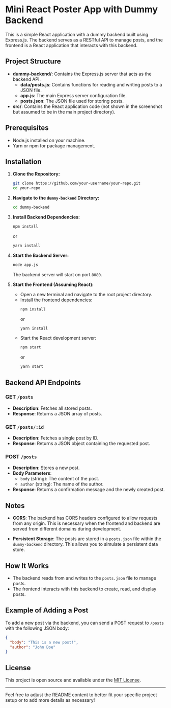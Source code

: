 # Mini React Poster App with Dummy Backend

This is a simple React application with a dummy backend built using Express.js. The backend serves as a RESTful API to manage posts, and the frontend is a React application that interacts with this backend.

## Project Structure

- **dummy-backend/**: Contains the Express.js server that acts as the backend API.
  - **data/posts.js**: Contains functions for reading and writing posts to a JSON file.
  - **app.js**: The main Express server configuration file.
  - **posts.json**: The JSON file used for storing posts.
- **src/**: Contains the React application code (not shown in the screenshot but assumed to be in the main project directory).

## Prerequisites

- Node.js installed on your machine.
- Yarn or npm for package management.

## Installation

1. **Clone the Repository:**

   ```bash
   git clone https://github.com/your-username/your-repo.git
   cd your-repo
   ```

2. **Navigate to the `dummy-backend` Directory:**

   ```bash
   cd dummy-backend
   ```

3. **Install Backend Dependencies:**

   ```bash
   npm install
   ```

   or

   ```bash
   yarn install
   ```

4. **Start the Backend Server:**

   ```bash
   node app.js
   ```

   The backend server will start on port `8080`.

5. **Start the Frontend (Assuming React):**
   - Open a new terminal and navigate to the root project directory.
   - Install the frontend dependencies:
     ```bash
     npm install
     ```
     or
     ```bash
     yarn install
     ```
   - Start the React development server:
     ```bash
     npm start
     ```
     or
     ```bash
     yarn start
     ```

## Backend API Endpoints

### GET `/posts`

- **Description**: Fetches all stored posts.
- **Response**: Returns a JSON array of posts.

### GET `/posts/:id`

- **Description**: Fetches a single post by ID.
- **Response**: Returns a JSON object containing the requested post.

### POST `/posts`

- **Description**: Stores a new post.
- **Body Parameters**:
  - `body` (string): The content of the post.
  - `author` (string): The name of the author.
- **Response**: Returns a confirmation message and the newly created post.

## Notes

- **CORS**: The backend has CORS headers configured to allow requests from any origin. This is necessary when the frontend and backend are served from different domains during development.

- **Persistent Storage**: The posts are stored in a `posts.json` file within the `dummy-backend` directory. This allows you to simulate a persistent data store.

## How It Works

- The backend reads from and writes to the `posts.json` file to manage posts.
- The frontend interacts with this backend to create, read, and display posts.

## Example of Adding a Post

To add a new post via the backend, you can send a POST request to `/posts` with the following JSON body:

```json
{
  "body": "This is a new post!",
  "author": "John Doe"
}
```

## License

This project is open source and available under the [MIT License](LICENSE).

---

Feel free to adjust the README content to better fit your specific project setup or to add more details as necessary!
